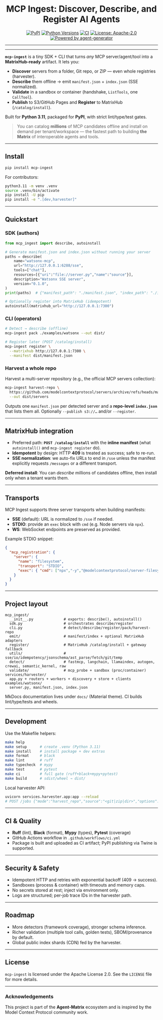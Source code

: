 <h1 align="center">MCP Ingest: Discover, Describe, and Register AI Agents</h1>

<p align="center">
  <a href="https://pypi.org/project/mcp-ingest/"><img src="https://img.shields.io/pypi/v/mcp-ingest?color=blue" alt="PyPI"></a>
  <a href="https://pypi.org/project/mcp-ingest/"><img src="https://img.shields.io/pypi/pyversions/mcp-ingest.svg?logo=python" alt="Python Versions"></a>
  <a href="https://github.com/agent-matrix/mcp_ingest/actions/workflows/ci.yml"><img src="https://github.com/agent-matrix/mcp_ingest/actions/workflows/ci.yml/badge.svg?branch=master" alt="CI"></a>
  <a href="https://github.com/agent-matrix/mcp_ingest/blob/master/LICENSE"><img src="https://img.shields.io/badge/License-Apache%202.0-blue" alt="License: Apache-2.0"></a>
  <a href="https://github.com/ruslanmv/agent-generator"><img src="https://img.shields.io/badge/Powered%20by-agent--generator-brightgreen" alt="Powered by agent-generator"></a>
</p>


---


---

**`mcp-ingest`** is a tiny SDK + CLI that turns *any* MCP server/agent/tool into a **MatrixHub‑ready** artifact. It lets you:

* **Discover** servers from a folder, Git repo, or ZIP — even whole registries (harvester).
* **Describe** them offline → emit `manifest.json` + `index.json` (SSE normalized).
* **Validate** in a sandbox or container (handshake, `ListTools`, one `CallTool`).
* **Publish** to S3/GitHub Pages and **Register** to MatrixHub (`/catalog/install`).

Built for **Python 3.11**, packaged for **PyPI**, with strict lint/type/test gates.

> You can catalog **millions** of MCP candidates offline and install on demand per tenant/workspace — the fastest path to building **the Matrix** of interoperable agents and tools.

---


## Install

```bash
pip install mcp-ingest
```

For contributors:

```bash
python3.11 -m venv .venv
source .venv/bin/activate
pip install -U pip
pip install -e ".[dev,harvester]"
```

---

## Quickstart

### SDK (authors)

```python
from mcp_ingest import describe, autoinstall

# Generate manifest.json and index.json without running your server
paths = describe(
    name="watsonx-mcp",
    url="http://127.0.0.1:6288/sse",
    tools=["chat"],
    resources=[{"uri":"file://server.py","name":"source"}],
    description="Watsonx SSE server",
    version="0.1.0",
)
print(paths)  # {"manifest_path": "./manifest.json", "index_path": "./index.json"}

# Optionally register into MatrixHub (idempotent)
autoinstall(matrixhub_url="http://127.0.0.1:7300")
```

### CLI (operators)

```bash
# Detect → describe (offline)
mcp-ingest pack ./examples/watsonx --out dist/

# Register later (POST /catalog/install)
mcp-ingest register \
  --matrixhub http://127.0.0.1:7300 \
  --manifest dist/manifest.json
```

### Harvest a whole repo

Harvest a multi-server repository (e.g., the official MCP servers collection):

```bash
mcp-ingest harvest-repo \
  https://github.com/modelcontextprotocol/servers/archive/refs/heads/main.zip \
  --out dist/servers
```

Outputs one `manifest.json` per detected server and a **repo-level `index.json`** that lists them all. Optionally `--publish s3://…` and/or `--register`.

---

## MatrixHub integration

* Preferred path: **`POST /catalog/install`** with the **inline manifest** (what `autoinstall()` and `mcp-ingest register` do).
* **Idempotent** by design: HTTP **409** is treated as success; safe to re-run.
* **SSE normalization**: we auto-fix URLs to end in `/sse` unless the manifest explicitly requests `/messages` or a different transport.

**Deferred install**: You can *describe* millions of candidates offline, then install only when a tenant wants them.

---

## Transports

MCP Ingest supports three server transports when building manifests:

* **SSE** (default): URL is normalized to `/sse` if needed.
* **STDIO**: provide an `exec` block with `cmd` (e.g. Node servers via `npx`).
* **WS**: WebSocket endpoints are preserved as provided.

Example STDIO snippet:

```json
{
  "mcp_registration": {
    "server": {
      "name": "filesystem",
      "transport": "STDIO",
      "exec": { "cmd": ["npx","-y","@modelcontextprotocol/server-filesystem"] }
    }
  }
}
```

---

## Project layout

```
mcp_ingest/
  __init__.py              # exports: describe(), autoinstall()
  sdk.py                   # orchestrates describe/register
  cli.py                   # detect/describe/register/pack/harvest-repo
  emit/                    # manifest/index + optional MatrixHub adapters
  register/                # MatrixHub /catalog/install + gateway fallback
  utils/                   # sse/io/idempotency/jsonschema/ast_parse/fetch/git/temp
  detect/                  # fastmcp, langchain, llamaindex, autogen, crewai, semantic_kernel, raw
  validate/                # mcp_probe + sandbox (proc/container)
services/harvester/
  app.py + routers + workers + discovery + store + clients
examples/watsonx/
  server.py, manifest.json, index.json
```

MkDocs documentation lives under `docs/` (Material theme). CI builds lint/type/tests and wheels.

---

## Development

Use the Makefile helpers:

```bash
make help
make setup      # create .venv (Python 3.11)
make install    # install package + dev extras
make format     # black
make lint       # ruff
make typecheck  # mypy
make test       # pytest
make ci         # full gate (ruff+black+mypy+pytest)
make build      # sdist/wheel → dist/
```

Local harvester API:

```bash
uvicorn services.harvester.app:app --reload
# POST /jobs {"mode":"harvest_repo","source":"<git|zip|dir>","options":{}}
```

---

## CI & Quality

* **Ruff** (lint), **Black** (format), **Mypy** (types), **Pytest** (coverage)
* GitHub Actions workflow in `.github/workflows/ci.yml`
* Package is built and uploaded as CI artifact; PyPI publishing via Twine is supported.

---

## Security & Safety

* Idempotent HTTP and retries with exponential backoff (409 → success).
* Sandboxes (process & container) with timeouts and memory caps.
* No secrets stored at rest; inject via environment only.
* Logs are structured; per-job trace IDs in the harvester path.

---

## Roadmap

* More detectors (framework coverage), stronger schema inference.
* Richer validation (multiple tool calls, golden tests), SBOM/provenance by default.
* Global public index shards (CDN) fed by the harvester.

---

## License

`mcp-ingest` is licensed under the Apache License 2.0. See the `LICENSE` file for more details.


---

### Acknowledgements

This project is part of the **Agent‑Matrix** ecosystem and is inspired by the Model Context Protocol community work.
